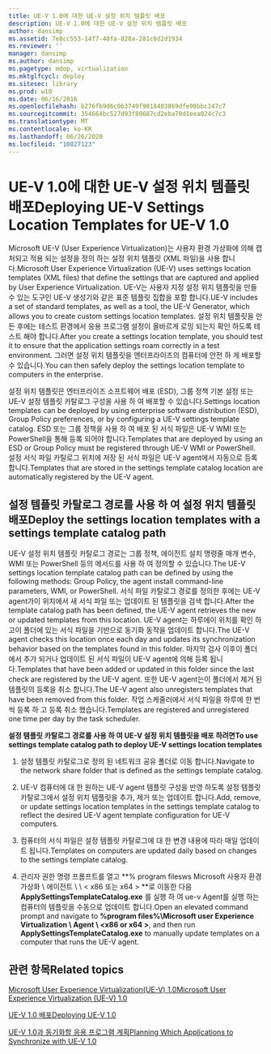 ```yaml
---
title: UE-V 1.0에 대한 UE-V 설정 위치 템플릿 배포
description: UE-V 1.0에 대한 UE-V 설정 위치 템플릿 배포
author: dansimp
ms.assetid: 7e0cc553-14f7-40fa-828a-281c8d2d1934
ms.reviewer: ''
manager: dansimp
ms.author: dansimp
ms.pagetype: mdop, virtualization
ms.mktglfcycl: deploy
ms.sitesec: library
ms.prod: w10
ms.date: 06/16/2016
ms.openlocfilehash: b276fb9d6c0b3749f9818483869dfe98bbc147c7
ms.sourcegitcommit: 354664bc527d93f80687cd2eba70d1eea024c7c3
ms.translationtype: MT
ms.contentlocale: ko-KR
ms.lasthandoff: 06/26/2020
ms.locfileid: "10827123"
---
```

# <span data-ttu-id="0ccf2-103">UE-V 1.0에 대한 UE-V 설정 위치 템플릿 배포</span><span class="sxs-lookup"><span data-stu-id="0ccf2-103">Deploying UE-V Settings Location Templates for UE-V 1.0</span></span>


<span data-ttu-id="0ccf2-104">Microsoft UE-V (User Experience Virtualization)는 사용자 환경 가상화에 의해 캡처되고 적용 되는 설정을 정의 하는 설정 위치 템플릿 (XML 파일)을 사용 합니다.</span><span class="sxs-lookup"><span data-stu-id="0ccf2-104">Microsoft User Experience Virtualization (UE-V) uses settings location templates (XML files) that define the settings that are captured and applied by User Experience Virtualization.</span></span> <span data-ttu-id="0ccf2-105">UE-V는 사용자 지정 설정 위치 템플릿을 만들 수 있는 도구인 UE-V 생성기와 같은 표준 템플릿 집합을 포함 합니다.</span><span class="sxs-lookup"><span data-stu-id="0ccf2-105">UE-V includes a set of standard templates, as well as a tool, the UE-V Generator, which allows you to create custom settings location templates.</span></span> <span data-ttu-id="0ccf2-106">설정 위치 템플릿을 만든 후에는 테스트 환경에서 응용 프로그램 설정이 올바르게 로밍 되는지 확인 하도록 테스트 해야 합니다.</span><span class="sxs-lookup"><span data-stu-id="0ccf2-106">After you create a settings location template, you should test it to ensure that the application settings roam correctly in a test environment.</span></span> <span data-ttu-id="0ccf2-107">그러면 설정 위치 템플릿을 엔터프라이즈의 컴퓨터에 안전 하 게 배포할 수 있습니다.</span><span class="sxs-lookup"><span data-stu-id="0ccf2-107">You can then safely deploy the settings location template to computers in the enterprise.</span></span>

<span data-ttu-id="0ccf2-108">설정 위치 템플릿은 엔터프라이즈 소프트웨어 배포 (ESD), 그룹 정책 기본 설정 또는 UE-V 설정 템플릿 카탈로그 구성을 사용 하 여 배포할 수 있습니다.</span><span class="sxs-lookup"><span data-stu-id="0ccf2-108">Settings location templates can be deployed by using enterprise software distribution (ESD), Group Policy preferences, or by configuring a UE-V settings template catalog.</span></span> <span data-ttu-id="0ccf2-109">ESD 또는 그룹 정책을 사용 하 여 배포 된 서식 파일은 UE-V WMI 또는 PowerShell을 통해 등록 되어야 합니다.</span><span class="sxs-lookup"><span data-stu-id="0ccf2-109">Templates that are deployed by using an ESD or Group Policy must be registered through UE-V WMI or PowerShell.</span></span> <span data-ttu-id="0ccf2-110">설정 서식 파일 카탈로그 위치에 저장 된 서식 파일은 UE-V agent에서 자동으로 등록 합니다.</span><span class="sxs-lookup"><span data-stu-id="0ccf2-110">Templates that are stored in the settings template catalog location are automatically registered by the UE-V agent.</span></span>

## <span data-ttu-id="0ccf2-111">설정 템플릿 카탈로그 경로를 사용 하 여 설정 위치 템플릿 배포</span><span class="sxs-lookup"><span data-stu-id="0ccf2-111">Deploy the settings location templates with a settings template catalog path</span></span>


<span data-ttu-id="0ccf2-112">UE-V 설정 위치 템플릿 카탈로그 경로는 그룹 정책, 에이전트 설치 명령줄 매개 변수, WMI 또는 PowerShell 등의 메서드를 사용 하 여 정의할 수 있습니다.</span><span class="sxs-lookup"><span data-stu-id="0ccf2-112">The UE-V settings location template catalog path can be defined by using the following methods: Group Policy, the agent install command-line parameters, WMI, or PowerShell.</span></span> <span data-ttu-id="0ccf2-113">서식 파일 카탈로그 경로를 정의한 후에는 UE-V agent가이 위치에서 새 서식 파일 또는 업데이트 된 템플릿을 검색 합니다.</span><span class="sxs-lookup"><span data-stu-id="0ccf2-113">After the template catalog path has been defined, the UE-V agent retrieves the new or updated templates from this location.</span></span> <span data-ttu-id="0ccf2-114">UE-V agent는 하루에이 위치를 확인 하 고이 폴더에 있는 서식 파일을 기반으로 동기화 동작을 업데이트 합니다.</span><span class="sxs-lookup"><span data-stu-id="0ccf2-114">The UE-V agent checks this location once each day and updates its synchronization behavior based on the templates found in this folder.</span></span> <span data-ttu-id="0ccf2-115">마지막 검사 이후이 폴더에서 추가 되거나 업데이트 된 서식 파일이 UE-V agent에 의해 등록 됩니다.</span><span class="sxs-lookup"><span data-stu-id="0ccf2-115">Templates that have been added or updated in this folder since the last check are registered by the UE-V agent.</span></span> <span data-ttu-id="0ccf2-116">또한 UE-V agent는이 폴더에서 제거 된 템플릿의 등록을 취소 합니다.</span><span class="sxs-lookup"><span data-stu-id="0ccf2-116">The UE-V agent also unregisters templates that have been removed from this folder.</span></span> <span data-ttu-id="0ccf2-117">작업 스케줄러에서 서식 파일을 하루에 한 번씩 등록 하 고 등록 취소 했습니다.</span><span class="sxs-lookup"><span data-stu-id="0ccf2-117">Templates are registered and unregistered one time per day by the task scheduler.</span></span>

**<span data-ttu-id="0ccf2-118">설정 템플릿 카탈로그 경로를 사용 하 여 UE-V 설정 위치 템플릿을 배포 하려면</span><span class="sxs-lookup"><span data-stu-id="0ccf2-118">To use settings template catalog path to deploy UE-V settings location templates</span></span>**

1.  <span data-ttu-id="0ccf2-119">설정 템플릿 카탈로그로 정의 된 네트워크 공유 폴더로 이동 합니다.</span><span class="sxs-lookup"><span data-stu-id="0ccf2-119">Navigate to the network share folder that is defined as the settings template catalog.</span></span>

2.  <span data-ttu-id="0ccf2-120">UE-V 컴퓨터에 대 한 원하는 UE-V agent 템플릿 구성을 반영 하도록 설정 템플릿 카탈로그에서 설정 위치 템플릿을 추가, 제거 또는 업데이트 합니다.</span><span class="sxs-lookup"><span data-stu-id="0ccf2-120">Add, remove, or update settings location templates in the settings template catalog to reflect the desired UE-V agent template configuration for UE-V computers.</span></span>

3.  <span data-ttu-id="0ccf2-121">컴퓨터의 서식 파일은 설정 템플릿 카탈로그에 대 한 변경 내용에 따라 매일 업데이트 됩니다.</span><span class="sxs-lookup"><span data-stu-id="0ccf2-121">Templates on computers are updated daily based on changes to the settings template catalog.</span></span>

4.  <span data-ttu-id="0ccf2-122">관리자 권한 명령 프롬프트를 열고 \*\*% program filesws Microsoft 사용자 환경 가상화 \\ 에이전트 \ \ &lt; x86 또는 x64 &gt; \*\*로 이동한 다음 **ApplySettingsTemplateCatalog.exe** 를 실행 하 여 ue-v Agent를 실행 하는 컴퓨터의 템플릿을 수동으로 업데이트 합니다.</span><span class="sxs-lookup"><span data-stu-id="0ccf2-122">Open an elevated command prompt and navigate to **%program files%\\Microsoft user Experience Virtualization \\ Agent \\ &lt;x86 or x64 &gt;**, and then run **ApplySettingsTemplateCatalog.exe** to manually update templates on a computer that runs the UE-V agent.</span></span>

## <span data-ttu-id="0ccf2-123">관련 항목</span><span class="sxs-lookup"><span data-stu-id="0ccf2-123">Related topics</span></span>


[<span data-ttu-id="0ccf2-124">Microsoft User Experience Virtualization(UE-V) 1.0</span><span class="sxs-lookup"><span data-stu-id="0ccf2-124">Microsoft User Experience Virtualization (UE-V) 1.0</span></span>](index.md)

[<span data-ttu-id="0ccf2-125">UE-V 1.0 배포</span><span class="sxs-lookup"><span data-stu-id="0ccf2-125">Deploying UE-V 1.0</span></span>](deploying-ue-v-10.md)

[<span data-ttu-id="0ccf2-126">UE-V 1.0과 동기화할 응용 프로그램 계획</span><span class="sxs-lookup"><span data-stu-id="0ccf2-126">Planning Which Applications to Synchronize with UE-V 1.0</span></span>](planning-which-applications-to-synchronize-with-ue-v-10.md)

 

 





